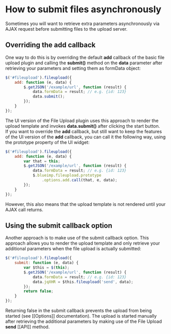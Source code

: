 # How to submit files asynchronously
Sometimes you will want to retrieve extra parameters asynchronously via AJAX request before submitting files to the upload server.

## Overriding the add callback
One way to do this is by overriding the default **add** callback of the basic file upload plugin and calling the **submit()** method on the **data** parameter after retrieving your parameters and setting them as formData object:

```js
$('#fileupload').fileupload({
    add: function (e, data) {
        $.getJSON('/example/url', function (result) {
            data.formData = result; // e.g. {id: 123}
            data.submit();
        });
    } 
});
```

The UI version of the File Upload plugin uses this approach to render the upload template and invokes **data.submit()** after clicking the start button.  
If you want to override the **add** callback, but still want to keep the features of the UI version of the **add** callback, you can call it the following way, using the prototype property of the UI widget:

```js
$('#fileupload').fileupload({
    add: function (e, data) {
        var that = this;
        $.getJSON('/example/url', function (result) {
            data.formData = result; // e.g. {id: 123}
            $.blueimp.fileupload.prototype
                .options.add.call(that, e, data);
        });
    } 
});
```

However, this also means that the upload template is not rendered until your AJAX call returns.

## Using the submit callback option
Another approach is to make use of the submit callback option. This approach allows you to render the upload template and only retrieve your additional parameters when the file upload is actually submitted:

```js
$('#fileupload').fileupload({
    submit: function (e, data) {
        var $this = $(this);
        $.getJSON('/example/url', function (result) {
            data.formData = result; // e.g. {id: 123}
            data.jqXHR = $this.fileupload('send', data);
        });
        return false;
    } 
});
```

Returning false in the submit callback prevents the upload from being started (see [[Options]] documentation). The upload is started manually after retrieving the additional parameters by making use of the File Upload **send** [[API]] method.